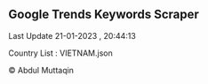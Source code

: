 

## Google Trends Keywords Scraper 
 
Last Update 21-01-2023 , 20:44:13

Country List :
VIETNAM.json



© Abdul Muttaqin 
